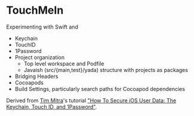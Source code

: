 # TouchMeIn

Experimenting with Swift and 
* Keychain
* TouchID
* 1Password
* Project organization 
    * Top level workspace and Podfile
    * Javaish (src/{main,test}/yada) structure with projects as packages
* Bridging Headers
* Cocoapods
* Build Settings, particularly search paths for Cocoapod dependencies

Derived from [Tim Mitra](http://www.raywenderlich.com/u/timmitra)'s tutorial ["How To Secure iOS User Data: The Keychain, Touch ID, and 1Password"](http://www.raywenderlich.com/92667/securing-ios-data-keychain-touch-id-1password).
